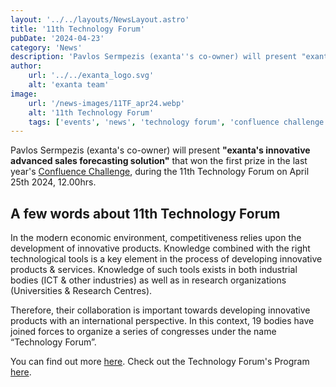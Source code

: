 ```yaml
---
layout: '../../layouts/NewsLayout.astro'
title: '11th Technology Forum'
pubDate: '2024-04-23'
category: 'News'
description: 'Pavlos Sermpezis (exanta''s co-owner) will present "exanta''s innovative advanced sales forecasting solution" that won the first prize in the last year''s Confluence Challenge...'
author:
    url: '../../exanta_logo.svg'
    alt: 'exanta team'
image:
    url: '/news-images/11TF_apr24.webp'
    alt: '11th Technology Forum'
    tags: ['events', 'news', 'technology forum', 'confluence challenge', 'invited talk']
---
```

Pavlos Sermpezis (exanta's co-owner) will present <strong>"exanta's innovative advanced sales forecasting solution"</strong> that won the first prize in the last year's [Confluence Challenge](https://confluence-challenge.net/awards), during the 11th Technology Forum on April 25th 2024, 12.00hrs.

## A few words about 11th Technology Forum
In the modern economic environment, competitiveness relies upon the development of innovative products. Knowledge combined with the right technological tools is a key element in the process of developing innovative products & services. Knowledge of such tools exists in both industrial bodies (ΙCΤ & other industries) as well as in research organizations (Universities & Research Centres).

Therefore, their collaboration is important towards developing innovative products with an international perspective. In this context, 19 bodies have joined forces to organize a series of congresses under the name “Technology Forum”.

You can find out more [here](https://technology-forum.eu/). Check out the Technology Forum's Program [here](https://technology-forum.eu/11th-technology-forum-program/).
